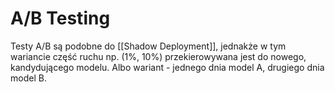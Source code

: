 # A/B Testing
Testy A/B są podobne do [[Shadow Deployment]], jednakże w tym wariancie część ruchu np. (1%, 10%) przekierowywana jest do nowego, kandydującego modelu. Albo wariant - jednego dnia model A, drugiego dnia model B.